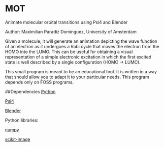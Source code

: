 # MOT

Animate molecular orbital transitions using Psi4 and Blender

Author: Maximilian Paradiz Dominguez, University of Amsterdam


Given a molecule, it will generate an animation depicting the wave function of an electron as it undergoes a Rabi cycle that moves the electron from the HOMO into the LUMO.
This can be useful for obtaining a visual representation of a simple electronic excitation in which the first excited state is well described by a single configuration (HOMO -> LUMO). 

This small program is meant to be an educational tool. It is written in a way that should allow you to adapt it to your particular needs. This program depends only on FOSS programs. 

##Dependencies
[Python](https://www.python.org/)

[Psi4](https://psicode.org/)

[Blender](https://www.blender.org/)

Python libraries:

[numpy](https://numpy.org/)

[scikit-image](https://scikit-image.org/docs/stable/api/skimage.html)



